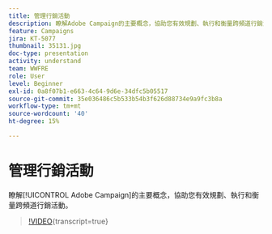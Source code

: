 ```yaml
---
title: 管理行銷活動
description: 瞭解Adobe Campaign的主要概念，協助您有效規劃、執行和衡量跨頻道行銷活動。
feature: Campaigns
jira: KT-5077
thumbnail: 35131.jpg
doc-type: presentation
activity: understand
team: WWFRE
role: User
level: Beginner
exl-id: 0a8f07b1-e663-4c64-9d6e-34dfc5b05517
source-git-commit: 35e036486c5b533b54b3f626d88734e9a9fc3b8a
workflow-type: tm+mt
source-wordcount: '40'
ht-degree: 15%

---
```


# 管理行銷活動

瞭解[!UICONTROL Adobe Campaign]的主要概念，協助您有效規劃、執行和衡量跨頻道行銷活動。

>[!VIDEO](https://video.tv.adobe.com/v/35131?quality=12&learn=on){transcript=true}
